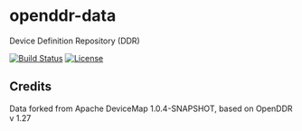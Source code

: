 # openddr-data
Device Definition Repository (DDR)

[![Build Status](https://travis-ci.org/OpenDDRmobi/openddr-data.svg)](https://travis-ci.org/OpenDDRmobi/openddr-data)
[![License](http://img.shields.io/badge/license-Apache2-red.svg)](http://opensource.org/licenses/apache-2.0)

## Credits

Data forked from Apache DeviceMap 1.0.4-SNAPSHOT, based on OpenDDR v 1.27